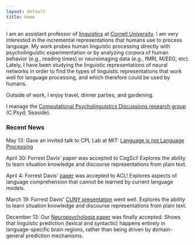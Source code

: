 ```yaml
---
layout: default
title: Home
---
```


I am an assistant professor of [linguistics](https://linguistics.cornell.edu/) at [Cornell University](https://www.cornell.edu/). I am very interested in the incremental representations that humans use to process language. My work probes human linguistic processing directly with psycholinguistic experimentation or by analyzing corpora of human behavior (e.g., reading times) or neuroimaging data (e.g., fMRI, M/EEG, etc). Lately, I have been studying the linguistic representations of neural networks in order to find the types of linguistic representations that work well for language processing, and which therefore could be used by humans.

Outside of work, I enjoy travel, dinner parties, and gardening.

I manage the [Computational Psycholinguistics Discussions research group](/cpsyd.html) (C.Psyd; Seaside).

### Recent News

May 13: Gave an invited talk to CPL Lab at MIT: [Language is not Language Processing](/assets/pdf/vanschijndel-2020-invited_mit-slides.pdf)

April 30: Forrest Davis' paper was accepted to CogSci! Explores the ability to learn situation knowledge and discourse representations from plain text.

April 4: Forrest Davis' [paper](/assets/pdf/davis_vanschijndel-2020-acl.pdf) was accepted to ACL! Explores aspects of language comprehension that cannot be learned by current language models.

March 19: Forrest Davis' [CUNY presentation](https://osf.io/thj6c/) went well. Explores the ability to learn situation knowledge and discourse representations from plain text.

December 13: Our [Neuropsychologia paper](https://doi.org/10.1101/717512) was finally accepted. Shows that linguistic prediction (lexical and syntactic) happens entirely in language-specific brain regions, rather than being driven by domain-general prediction mechanisms. 
